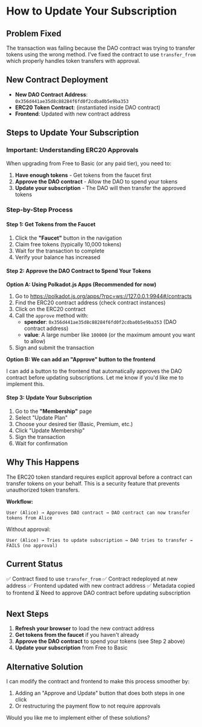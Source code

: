 # How to Update Your Subscription

## Problem Fixed

The transaction was failing because the DAO contract was trying to transfer tokens using the wrong method. I've fixed the contract to use `transfer_from` which properly handles token transfers with approval.

## New Contract Deployment

- **New DAO Contract Address**: `0x356d441ae35d8c88284f6fd0f2cdba0b5e9ba353`
- **ERC20 Token Contract**: (instantiated inside DAO contract)
- **Frontend**: Updated with new contract address

## Steps to Update Your Subscription

### Important: Understanding ERC20 Approvals

When upgrading from Free to Basic (or any paid tier), you need to:

1. **Have enough tokens** - Get tokens from the faucet first
2. **Approve the DAO contract** - Allow the DAO to spend your tokens
3. **Update your subscription** - The DAO will then transfer the approved tokens

### Step-by-Step Process

#### Step 1: Get Tokens from the Faucet

1. Click the **"Faucet"** button in the navigation
2. Claim free tokens (typically 10,000 tokens)
3. Wait for the transaction to complete
4. Verify your balance has increased

#### Step 2: Approve the DAO Contract to Spend Your Tokens

**Option A: Using Polkadot.js Apps (Recommended for now)**

1. Go to https://polkadot.js.org/apps/?rpc=ws://127.0.0.1:9944#/contracts
2. Find the ERC20 contract address (check contract instances)
3. Click on the ERC20 contract
4. Call the `approve` method with:
   - **spender**: `0x356d441ae35d8c88284f6fd0f2cdba0b5e9ba353` (DAO contract address)
   - **value**: A large number like `100000` (or the maximum amount you want to allow)
5. Sign and submit the transaction

**Option B: We can add an "Approve" button to the frontend**

I can add a button to the frontend that automatically approves the DAO contract before updating subscriptions. Let me know if you'd like me to implement this.

#### Step 3: Update Your Subscription

1. Go to the **"Membership"** page
2. Select "Update Plan"
3. Choose your desired tier (Basic, Premium, etc.)
4. Click "Update Membership"
5. Sign the transaction
6. Wait for confirmation

## Why This Happens

The ERC20 token standard requires explicit approval before a contract can transfer tokens on your behalf. This is a security feature that prevents unauthorized token transfers.

**Workflow:**
```
User (Alice) → Approves DAO contract → DAO contract can now transfer tokens from Alice
```

Without approval:
```
User (Alice) → Tries to update subscription → DAO tries to transfer → FAILS (no approval)
```

## Current Status

✅ Contract fixed to use `transfer_from`
✅ Contract redeployed at new address
✅ Frontend updated with new contract address
✅ Metadata copied to frontend
⏳ Need to approve DAO contract before updating subscription

## Next Steps

1. **Refresh your browser** to load the new contract address
2. **Get tokens from the faucet** if you haven't already
3. **Approve the DAO contract** to spend your tokens (see Step 2 above)
4. **Update your subscription** from Free to Basic

## Alternative Solution

I can modify the contract and frontend to make this process smoother by:
1. Adding an "Approve and Update" button that does both steps in one click
2. Or restructuring the payment flow to not require approvals

Would you like me to implement either of these solutions?
